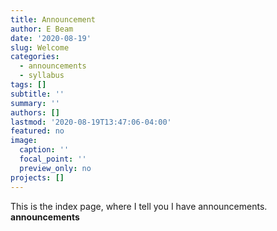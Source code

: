 ```yaml
---
title: Announcement
author: E Beam
date: '2020-08-19'
slug: Welcome
categories:
  - announcements
  - syllabus
tags: []
subtitle: ''
summary: ''
authors: []
lastmod: '2020-08-19T13:47:06-04:00'
featured: no
image:
  caption: ''
  focal_point: ''
  preview_only: no
projects: []
---
```


This is the index page, where I tell you I have announcements. **announcements**
